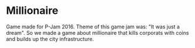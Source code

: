 # Millionaire
Game made for P-Jam 2016. Theme of this game jam was: "It was just a dream". So we made a game about millionaire that kills corporats with coins and builds up the city infrastructure.